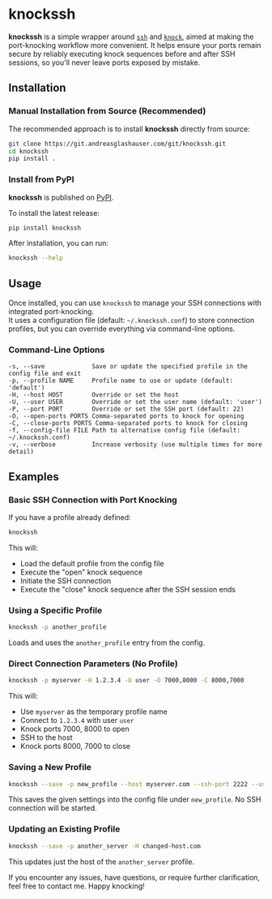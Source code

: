# knockssh

**knockssh** is a simple wrapper around [`ssh`](https://man.openbsd.org/ssh.1) and [`knock`](https://github.com/jvinet/knock), aimed at making the port-knocking workflow more convenient. 
It helps ensure your ports remain secure by reliably executing knock sequences before and after SSH sessions, so you'll never leave ports exposed by mistake.

## Installation
### Manual Installation from Source (Recommended)

The recommended approach is to install **knockssh** directly from source:

```bash
git clone https://git.andreasglashauser.com/git/knockssh.git
cd knockssh
pip install .
```
### Install from PyPI
**knockssh** is published on [PyPI](https://pypi.org/project/knockssh/).  

To install the latest release:
```bash
pip install knockssh
```
After installation, you can run:

```bash
knockssh --help
```

## Usage
Once installed, you can use `knockssh` to manage your SSH connections with integrated port-knocking.  
It uses a configuration file (default: `~/.knockssh.conf`) to store connection profiles, but you can override everything via command-line options.

### Command-Line Options
```
-s, --save             Save or update the specified profile in the config file and exit
-p, --profile NAME     Profile name to use or update (default: 'default')
-H, --host HOST        Override or set the host
-U, --user USER        Override or set the user name (default: 'user')
-P, --port PORT        Override or set the SSH port (default: 22)
-O, --open-ports PORTS Comma-separated ports to knock for opening
-C, --close-ports PORTS Comma-separated ports to knock for closing
-f, --config-file FILE Path to alternative config file (default: ~/.knockssh.conf)
-v, --verbose          Increase verbosity (use multiple times for more detail)
```

## Examples
### Basic SSH Connection with Port Knocking

If you have a profile already defined:

```bash
knockssh
```

This will:
- Load the default profile from the config file
- Execute the "open" knock sequence
- Initiate the SSH connection
- Execute the "close" knock sequence after the SSH session ends

### Using a Specific Profile
```bash
knockssh -p another_profile
```

Loads and uses the `another_profile` entry from the config.

### Direct Connection Parameters (No Profile)
```bash
knockssh -p myserver -H 1.2.3.4 -U user -O 7000,8000 -C 8000,7000
```

This will:
- Use `myserver` as the temporary profile name
- Connect to `1.2.3.4` with user `user`
- Knock ports 7000, 8000 to open
- SSH to the host
- Knock ports 8000, 7000 to close

### Saving a New Profile
```bash
knockssh --save -p new_profile --host myserver.com --ssh-port 2222 --user user --open-ports 1234,2345 --close-ports 2345,1234
```

This saves the given settings into the config file under `new_profile`. No SSH connection will be started.

### Updating an Existing Profile
```bash
knockssh --save -p another_server -H changed-host.com
```

This updates just the host of the `another_server` profile.

If you encounter any issues, have questions, or require further clarification, feel free to contact me. Happy knocking!
